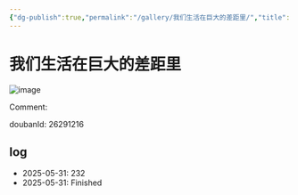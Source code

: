 ```yaml
---
{"dg-publish":true,"permalink":"/gallery/我们生活在巨大的差距里/","title":"我们生活在巨大的差距里","created":"2025-06-16T14:31:18.093+08:00"}
---
```



# 我们生活在巨大的差距里

![image](https://hiraeth-picbed.oss-cn-beijing.aliyuncs.com/20250531154618.webp)

Comment: 



doubanId: 26291216

## log

- 2025-05-31: 232
- 2025-05-31: Finished
